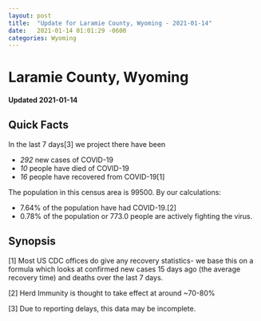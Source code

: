 ```yaml
---
layout: post
title:  "Update for Laramie County, Wyoming - 2021-01-14"
date:   2021-01-14 01:01:29 -0600
categories: Wyoming
---
```


# Laramie County, Wyoming
#### Updated 2021-01-14

## Quick Facts

In the last 7 days[3] we project there have been
- *292* new cases of COVID-19
- *10* people have died of COVID-19
- *16* people have recovered from COVID-19[1]

The population in this census area is 99500. By our calculations:
- 7.64% of the population have had COVID-19.[2]
- 0.78% of the population or 773.0 people are actively fighting the virus.

## Synopsis




[1] Most US CDC offices do give any recovery statistics- we base this on a formula which looks at confirmed new cases
15 days ago (the average recovery time) and deaths over the last 7 days.

[2] Herd Immunity is thought to take effect at around ~70-80%

[3] Due to reporting delays, this data may be incomplete.
 
    